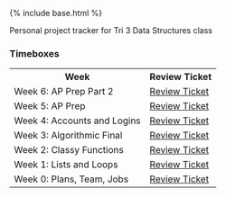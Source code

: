 {% include base.html %}

Personal project tracker for Tri 3 Data Structures class

### Timeboxes
<table>
  <tr>
  <th>Week</th>
  <th>Review Ticket</th>
  </tr>
  <tr>
  <td>Week 6: AP Prep Part 2</td>
  <td> <a href="https://github.com/xiaoa0/Data-Structures/issues/9">Review Ticket</a></td>
  </tr>
  <tr>
  <td>Week 5: AP Prep</td>
  <td> <a href="https://github.com/xiaoa0/Data-Structures/issues/8">Review Ticket</a></td>
  </tr>
  <tr>
  <td>Week 4: Accounts and Logins</td>
  <td> <a href="https://github.com/xiaoa0/Data-Structures/issues/6">Review Ticket</a></td>
  </tr>
  <tr>
  <td>Week 3: Algorithmic Final</td>
  <td> <a href="https://github.com/xiaoa0/Data-Structures/issues/5">Review Ticket</a></td>
  </tr>
  <tr>
  <td>Week 2: Classy Functions</td>
  <td> <a href="https://github.com/xiaoa0/Data-Structures/issues/4">Review Ticket</a></td>
  </tr>
  <tr>
  <td>Week 1: Lists and Loops</td>
  <td> <a href="https://github.com/xiaoa0/Data-Structures/issues/2">Review Ticket</a></td>
  </tr>
  <tr>
  <td>Week 0: Plans, Team, Jobs</td>
  <td> <a href="https://github.com/xiaoa0/Data-Structures/issues/1">Review Ticket</a></td>
  </tr>
  </table>
